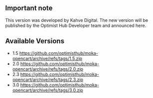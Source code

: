 ## Important note  

This version was developed by Kahve Digital. The new version will be published by the Optimist Hub Developer team and announced here.

## Available Versions 

- 1.5 https://github.com/optimisthub/moka-opencart/archive/refs/tags/1.5.zip
- 2.0 https://github.com/optimisthub/moka-opencart/archive/refs/tags/2.0.zip
- 2.3 https://github.com/optimisthub/moka-opencart/archive/refs/tags/2.3.zip
- 3.0 https://github.com/optimisthub/moka-opencart/archive/refs/tags/3.0.zip